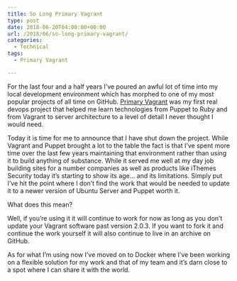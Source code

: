 ```yaml
---
title: So Long Primary Vagrant
type: post
date: 2018-06-20T04:00:00+00:00
url: /2018/06/so-long-primary-vagrant/
categories:
  - Technical
tags:
  - Primary Vagrant

---
```

For the last four and a half years I’ve poured an awful lot of time into my local development environment which has morphed to one of my most popular projects of all time on GitHub. [Primary Vagrant][1] was my first real devops project that helped me learn technologies from Puppet to Ruby and from Vagrant to server architecture to a level of detail I never thought I would need.

Today it is time for me to announce that I have shut down the project.
While Vagrant and Puppet brought a lot to the table the fact is that I’ve spent more time over the last few years maintaining that environment rather than using it to build anything of substance. While it served me well at my day job building sites for a number companies as well as products like iThemes Security today it’s starting to show its age… and its limitations. Simply put I’ve hit the point where I don’t find the work that would be needed to update it to a newer version of Ubuntu Server and Puppet worth it.

What does this mean?

Well, if you’re using it it will continue to work for now as long as you don’t update your Vagrant software past version 2.0.3. If you want to fork it and continue the work yourself it will also continue to live in an archive on GitHub.&nbsp;

As for what I’m using now I’ve moved on to Docker where I’ve been working on a flexible solution for my work and that of my team and it’s darn close to a spot where I can share it with the world.&nbsp;

 [1]: https://github.com/ChrisWiegman/primary-vagrant